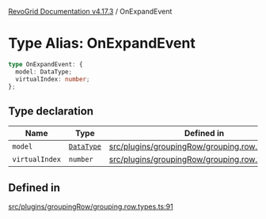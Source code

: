 [RevoGrid Documentation v4.17.3](README.md) / OnExpandEvent

# Type Alias: OnExpandEvent

```ts
type OnExpandEvent: {
  model: DataType;
  virtualIndex: number;
};
```

## Type declaration

| Name | Type | Defined in |
| ------ | ------ | ------ |
| `model` | [`DataType`](TypeAlias.DataType.md) | [src/plugins/groupingRow/grouping.row.types.ts:92](https://github.com/revolist/revogrid/blob/2ad9a56a428342a01bbb7a115a581a401dbe3fef/src/plugins/groupingRow/grouping.row.types.ts#L92) |
| `virtualIndex` | `number` | [src/plugins/groupingRow/grouping.row.types.ts:93](https://github.com/revolist/revogrid/blob/2ad9a56a428342a01bbb7a115a581a401dbe3fef/src/plugins/groupingRow/grouping.row.types.ts#L93) |

## Defined in

[src/plugins/groupingRow/grouping.row.types.ts:91](https://github.com/revolist/revogrid/blob/2ad9a56a428342a01bbb7a115a581a401dbe3fef/src/plugins/groupingRow/grouping.row.types.ts#L91)
